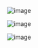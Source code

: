 ![image](https://github.com/raminta17/battle_game_frontEnd/assets/62699647/2e899bea-c5a5-49ce-b44e-07edb7e1795d)

![image](https://github.com/raminta17/battle_game_frontEnd/assets/62699647/99abd6e8-b5e7-4aa1-9e26-626aaf48b506)

![image](https://github.com/raminta17/battle_game_frontEnd/assets/62699647/430dcbc8-03ce-4ade-ac78-fd894f96eaf4)

